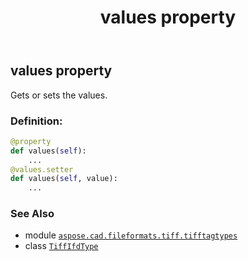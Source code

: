 ﻿---
title: values property
second_title: Aspose.CAD for Python via .NET API References
description: 
type: docs
weight: 170
url: /aspose.cad.fileformats.tiff.tifftagtypes/tiffifdtype/values/
is_root: false
---

## values property


Gets or sets the values.
### Definition:
```python
@property
def values(self):
    ...
@values.setter
def values(self, value):
    ...
```

### See Also
* module [`aspose.cad.fileformats.tiff.tifftagtypes`](../../)
* class [`TiffIfdType`](/cad/python-net/aspose.cad.fileformats.tiff.tifftagtypes/tiffifdtype)
